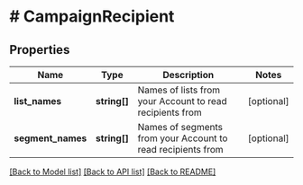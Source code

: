 # # CampaignRecipient

## Properties

Name | Type | Description | Notes
------------ | ------------- | ------------- | -------------
**list_names** | **string[]** | Names of lists from your Account to read recipients from | [optional]
**segment_names** | **string[]** | Names of segments from your Account to read recipients from | [optional]

[[Back to Model list]](../../README.md#models) [[Back to API list]](../../README.md#endpoints) [[Back to README]](../../README.md)
